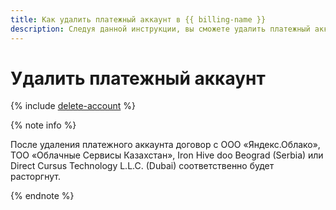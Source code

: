 ```yaml
---
title: Как удалить платежный аккаунт в {{ billing-name }}
description: Следуя данной инструкции, вы сможете удалить платежный аккаунт.
---
```


# Удалить платежный аккаунт

{% include [delete-account](../../_includes/billing/billing-delete-account.md) %}

{% note info %}

После удаления платежного аккаунта договор с ООО «Яндекс.Облако», ТОО «Облачные Сервисы Казахстан», Iron Hive doo Beograd (Serbia) или Direct Cursus Technology L.L.C. (Dubai) соответственно будет расторгнут.

{% endnote %}


